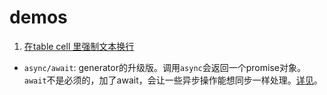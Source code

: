 # demos 
1. [在table cell 里强制文本换行](table-word-break.html)
- `async/await`: generator的升级版。调用`async`会返回一个promise对象。`await`不是必须的，加了await，会让一些异步操作能想同步一样处理。[详见](https://developer.mozilla.org/zh-CN/docs/Web/JavaScript/Reference/Statements/async_function)。


